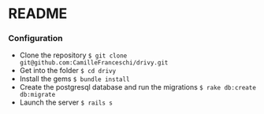 # README

### Configuration


* Clone the repository ```$ git clone git@github.com:CamilleFranceschi/drivy.git```
* Get into the folder ```$ cd drivy```
* Install the gems ```$ bundle install```
* Create the postgresql database and run the migrations ```$ rake db:create db:migrate```
* Launch the server ```$ rails s```
